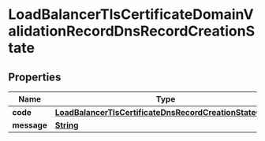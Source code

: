 

# LoadBalancerTlsCertificateDomainValidationRecordDnsRecordCreationState


## Properties

| Name | Type | Description | Notes |
|------------ | ------------- | ------------- | -------------|
|**code** | [**LoadBalancerTlsCertificateDnsRecordCreationStateCode**](LoadBalancerTlsCertificateDnsRecordCreationStateCode.md) |  |  [optional] |
|**message** | [**String**](String.md) |  |  [optional] |



